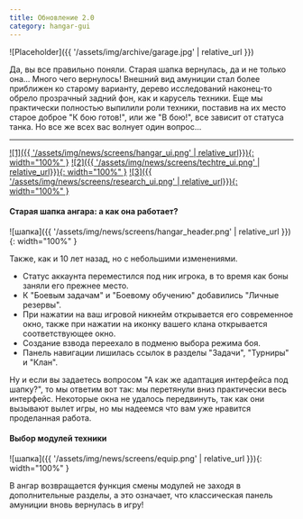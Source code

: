 ```yaml
---
title: Обновление 2.0
category: hangar-gui
---
```


![Placeholder]({{ '/assets/img/archive/garage.jpg' | relative_url }})

Да, вы все правильно поняли. Старая шапка вернулась, да и не только она... Много чего вернулось! Внешний вид амуниции стал более приближен ко старому варианту, дерево исследований наконец-то обрело прозрачный задний фон, как и карусель техники. Еще мы практически полностью выпилили роли техники, поставив на их место старое доброе "К бою готов!", или же "В бою!", все зависит от статуса танка. Но все же всех вас волнует один вопрос...

---

[![1]({{ '/assets/img/news/screens/hangar_ui.png' | relative_url}}){: width="100%" }](/assets/img/news/screens/hangar_ui.png)
[![2]({{ '/assets/img/news/screens/techtre_ui.png' | relative_url}}){: width="100%" }](/assets/img/news//screens/techtre_ui.png)
[![3]({{ '/assets/img/news/screens/research_ui.png' | relative_url}}){: width="100%" }](/assets/img/news//screens/research_ui.png)

#### Старая шапка ангара: а как она работает? 

![шапка]({{ '/assets/img/news/screens/hangar_header.png' | relative_url }}){: width="100%" }

Также, как и 10 лет назад, но с небольшими изменениями. 

- Статус аккаунта переместился под ник игрока, в то время как боны заняли его прежнее место. 
- К "Боевым задачам" и "Боевому обучению" добавились "Личные резервы". 
- При нажатии на ваш игровой никнейм открывается его современное окно, также при нажатии на иконку вашего клана открывается соответствующее окно. 
- Создание взвода переехало в подменю выбора режима боя. 
- Панель навигации лишилась ссылок в разделы "Задачи", "Турниры" и "Клан".

Ну и если вы задаетесь вопросом "А как же адаптация интерфейса под шапку?", то мы ответим вот так: мы перетянули вниз практически весь интерфейс. Некоторые окна не удалось передвинуть, так как они вызывают вылет игры, но мы надеемся что вам уже нравится проделанная работа.

#### Выбор модулей техники

![шапка]({{ '/assets/img/news/screens/equip.png' | relative_url }}){: width="100%" }

В ангар возвращается функция смены модулей не заходя в дополнительные разделы, а это означает, что классическая панель амуниции вновь вернулась в игру! 
